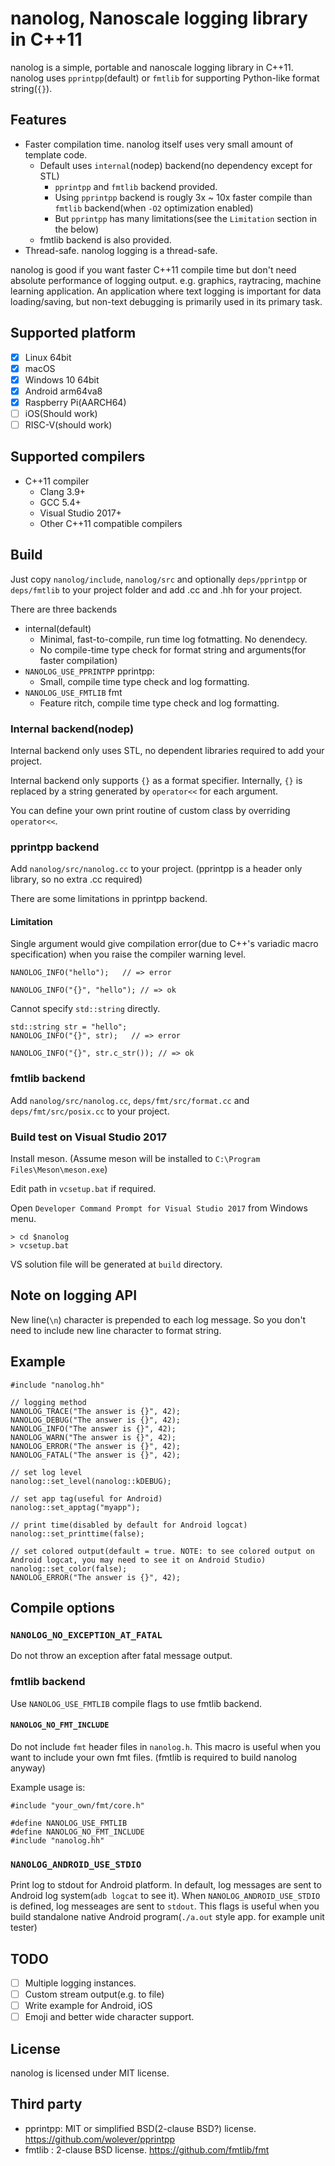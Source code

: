 # nanolog, Nanoscale logging library in C++11

nanolog is a simple, portable and nanoscale logging library in C++11.
nanolog uses `pprintpp`(default) or `fmtlib` for supporting Python-like format string(`{}`).

## Features

* Faster compilation time. nanolog itself uses very small amount of template code.
  * Default uses `internal`(nodep) backend(no dependency except for STL)
    * `pprintpp` and `fmtlib` backend provided.
    * Using `pprintpp` backend is rougly 3x ~ 10x faster compile than `fmtlib` backend(when `-O2` optimization enabled)
    * But `pprintpp` has many limitations(see the `Limitation` section in the below)
  * fmtlib backend is also provided.
* Thread-safe. nanolog logging is a thread-safe.

nanolog is good if you want faster C++11 compile time but don't need absolute performance of logging output.
e.g. graphics, raytracing, machine learning application. An application where text logging is important for data loading/saving, but non-text debugging is primarily used in its primary task.

## Supported platform

* [x] Linux 64bit
* [x] macOS
* [x] Windows 10 64bit
* [x] Android arm64va8
* [x] Raspberry Pi(AARCH64)
* [ ] iOS(Should work)
* [ ] RISC-V(should work)

## Supported compilers

* C++11 compiler
  * Clang 3.9+
  * GCC 5.4+
  * Visual Studio 2017+
  * Other C++11 compatible compilers

## Build

Just copy `nanolog/include`, `nanolog/src` and optionally `deps/pprintpp` or `deps/fmtlib` to your project folder and add .cc and .hh for your project.

There are three backends

* internal(default)
  * Minimal, fast-to-compile, run time log fotmatting. No denendecy.
  * No compile-time type check for format string and arguments(for faster compilation)
* `NANOLOG_USE_PPRINTPP` pprintpp:
  * Small, compile time type check and log formatting.
* `NANOLOG_USE_FMTLIB` fmt
  * Feature ritch, compile time type check and log formatting.

### Internal backend(nodep)

Internal backend only uses STL, no dependent libraries required to add your project.

Internal backend only supports `{}` as a format specifier.
Internally, `{}` is replaced by a string generated by `operator<<` for each argument.

You can define your own print routine of custom class by overriding `operator<<`.

### pprintpp backend

Add `nanolog/src/nanolog.cc` to your project.
(pprintpp is a header only library, so no extra .cc required)

There are some limitations in pprintpp backend.

#### Limitation

Single argument would give compilation error(due to C++'s variadic macro specification) when you raise the compiler warning level.

```
NANOLOG_INFO("hello");   // => error

NANOLOG_INFO("{}", "hello"); // => ok
```

Cannot specify `std::string` directly.

```
std::string str = "hello";
NANOLOG_INFO("{}", str);   // => error

NANOLOG_INFO("{}", str.c_str()); // => ok
```

### fmtlib backend

Add `nanolog/src/nanolog.cc`, `deps/fmt/src/format.cc` and `deps/fmt/src/posix.cc` to your project.

### Build test on Visual Studio 2017

Install meson.
(Assume meson will be installed to `C:\Program Files\Meson\meson.exe`)

Edit path in `vcsetup.bat` if required.

Open `Developer Command Prompt for Visual Studio 2017` from Windows menu.

```
> cd $nanolog
> vcsetup.bat
```

VS solution file will be generated at `build` directory.

## Note on logging API

New line(`\n`) character is prepended to each log message.
So you don't need to include new line character to format string.

## Example

```
#include "nanolog.hh"

// logging method
NANOLOG_TRACE("The answer is {}", 42);
NANOLOG_DEBUG("The answer is {}", 42);
NANOLOG_INFO("The answer is {}", 42);
NANOLOG_WARN("The answer is {}", 42);
NANOLOG_ERROR("The answer is {}", 42);
NANOLOG_FATAL("The answer is {}", 42);

// set log level
nanolog::set_level(nanolog::kDEBUG);

// set app tag(useful for Android)
nanolog::set_apptag("myapp");

// print time(disabled by default for Android logcat)
nanolog::set_printtime(false);

// set colored output(default = true. NOTE: to see colored output on Android logcat, you may need to see it on Android Studio)
nanolog::set_color(false);
NANOLOG_ERROR("The answer is {}", 42);
```

## Compile options

### `NANOLOG_NO_EXCEPTION_AT_FATAL`

Do not throw an exception after fatal message output.

### fmtlib backend

Use `NANOLOG_USE_FMTLIB` compile flags to use fmtlib backend.

#### `NANOLOG_NO_FMT_INCLUDE`

Do not include `fmt` header files in `nanolog.h`.
This macro is useful when you want to include your own fmt files.
(fmtlib is required to build nanolog anyway)

Example usage is:

```
#include "your_own/fmt/core.h"

#define NANOLOG_USE_FMTLIB
#define NANOLOG_NO_FMT_INCLUDE
#include "nanolog.hh"
```


### `NANOLOG_ANDROID_USE_STDIO`

Print log to stdout for Android platform.
In default, log messages are sent to Android log system(`adb logcat` to see it).
When `NANOLOG_ANDROID_USE_STDIO` is defined, log messeages are sent to `stdout`.
This flags is useful when you build standalone native Android program(`./a.out` style app. for example unit tester)

## TODO

* [ ] Multiple logging instances.
* [ ] Custom stream output(e.g. to file)
* [ ] Write example for Android, iOS
* [ ] Emoji and better wide character support.

## License

nanolog is licensed under MIT license.

## Third party

* pprintpp: MIT or simplified BSD(2-clause BSD?) license. https://github.com/wolever/pprintpp
* fmtlib : 2-clause BSD license. https://github.com/fmtlib/fmt
